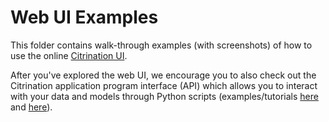 # Web UI Examples
This folder contains walk-through examples (with screenshots) of how to use the online [Citrination UI](https://citrination.com/).   

After you've explored the web UI, we encourage you to also check out the Citrination application program interface (API) which allows you to interact with your data and models through Python scripts (examples/tutorials [here](../api_examples/) and [here](https://github.com/CitrineInformatics/learn-citrination)).
